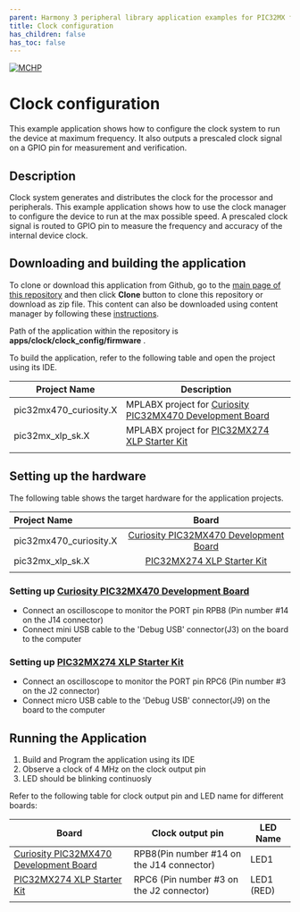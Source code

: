 ```yaml
---
parent: Harmony 3 peripheral library application examples for PIC32MX family
title: Clock configuration 
has_children: false
has_toc: false
---
```


[![MCHP](https://www.microchip.com/ResourcePackages/Microchip/assets/dist/images/logo.png)](https://www.microchip.com)

# Clock configuration

This example application shows how to configure the clock system to run the device at maximum frequency. It also outputs a prescaled clock signal on a GPIO pin for measurement and verification.

## Description

Clock system generates and distributes the clock for the processor and peripherals. This example application shows how to use the clock manager to configure the device to run at the max possible speed. A prescaled clock signal is routed to GPIO pin to measure the frequency and accuracy of the internal device clock.

## Downloading and building the application

To clone or download this application from Github, go to the [main page of this repository](https://github.com/Microchip-MPLAB-Harmony/csp_apps_pic32mx) and then click **Clone** button to clone this repository or download as zip file.
This content can also be downloaded using content manager by following these [instructions](https://github.com/Microchip-MPLAB-Harmony/contentmanager/wiki).

Path of the application within the repository is **apps/clock/clock_config/firmware** .

To build the application, refer to the following table and open the project using its IDE.

| Project Name      | Description                                    |
| ----------------- | ---------------------------------------------- |
| pic32mx470_curiosity.X | MPLABX project for [Curiosity PIC32MX470 Development Board](https://www.microchip.com/Developmenttools/ProductDetails/dm320103) |
| pic32mx_xlp_sk.X | MPLABX project for [PIC32MX274 XLP Starter Kit](https://www.microchip.com/DevelopmentTools/ProductDetails/DM320105) |
|||

## Setting up the hardware

The following table shows the target hardware for the application projects.

| Project Name| Board|
|:---------|:---------:|
| pic32mx470_curiosity.X | [Curiosity PIC32MX470 Development Board](https://www.microchip.com/Developmenttools/ProductDetails/dm320103) |
| pic32mx_xlp_sk.X | [PIC32MX274 XLP Starter Kit](https://www.microchip.com/DevelopmentTools/ProductDetails/DM320105) |
|||

### Setting up [Curiosity PIC32MX470 Development Board](https://www.microchip.com/Developmenttools/ProductDetails/dm320103)

- Connect an oscilloscope to monitor the PORT pin RPB8 (Pin number #14 on the J14 connector)
- Connect mini USB cable to the 'Debug USB' connector(J3) on the board to the computer

### Setting up [PIC32MX274 XLP Starter Kit](https://www.microchip.com/DevelopmentTools/ProductDetails/DM320105)

- Connect an oscilloscope to monitor the PORT pin RPC6 (Pin number #3 on the J2 connector)
- Connect micro USB cable to the 'Debug USB' connector(J9) on the board to the computer

## Running the Application

1. Build and Program the application using its IDE
2. Observe a clock of 4 MHz on the clock output pin
3. LED should be blinking continuosly

Refer to the following table for clock output pin and LED name for different boards:

| Board      | Clock output pin | LED Name |
| ---------- | ---------------- |--------- |
|  [Curiosity PIC32MX470 Development Board](https://www.microchip.com/Developmenttools/ProductDetails/dm320103)  |RPB8(Pin number #14 on the J14 connector)   | LED1 |
|  [PIC32MX274 XLP Starter Kit](https://www.microchip.com/DevelopmentTools/ProductDetails/DM320105)  | RPC6 (Pin number #3 on the J2 connector)  | LED1 (RED) |
||||